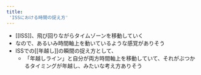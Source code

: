 ```yaml
---
title:
 'ISSにおける時間の捉え方'
---
```


- [[ISS]]、飛び回りながらタイムゾーンを移動していく
- なので、あるいみ時間軸上を動いているような感覚がありそう
- ISSでの[[年越し]]の瞬間の捉え方として、
    - 「年越しライン」と自分が両方時間軸上を移動していて、それがぶつかるタイミングが年越し、みたいな考え方ありそう
